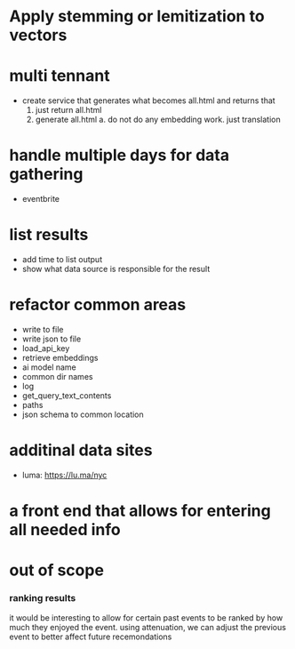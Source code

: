 # Apply stemming or lemitization to vectors

# multi tennant
* create service that generates what becomes all.html and returns that
    1. just return all.html
    2. generate all.html
        a. do not do any embedding work. just translation
    

# handle multiple days for data gathering
* eventbrite

# list results
* add time to list output
* show what data source is responsible for the result

# refactor common areas
* write to file
* write json to file
* load_api_key
* retrieve embeddings
* ai model name
* common dir names
* log
* get_query_text_contents
* paths
* json schema to common location

# additinal data sites
* luma: https://lu.ma/nyc

# a front end that allows for entering all needed info

# out of scope
### ranking results
it would be interesting to allow for certain past events to be ranked by how much they enjoyed the event. using attenuation, we can adjust the previous event to better affect future recemondations 


